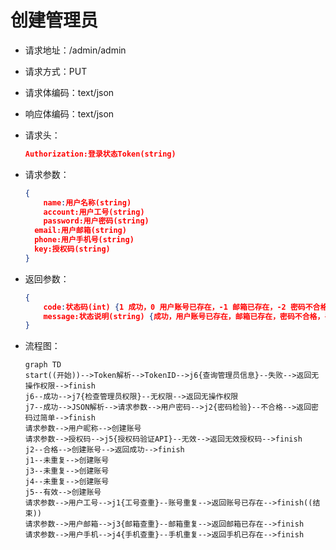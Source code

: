 # 创建管理员

- 请求地址：/admin/admin

- 请求方式：PUT

- 请求体编码：text/json

- 响应体编码：text/json

- 请求头：

  ```json
  Authorization:登录状态Token(string)
  ```

- 请求参数：

  ```json
  {
      name:用户名称(string)
      account:用户工号(string)
      password:用户密码(string)
  	email:用户邮箱(string)
  	phone:用户手机号(string)
  	key:授权码(string)
  }
  ```

- 返回参数：

  ```json
  {
      code:状态码(int) {1 成功，0 用户账号已存在，-1 邮箱已存在，-2 密码不合格，-3 手机已存在，-4 无效授权码，-5 工号已存在}
      message:状态说明(string) {成功，用户账号已存在，邮箱已存在，密码不合格，手机已存在，无效授权码，工号已存在}
  }
  ```

- 流程图：

  ```mermaid
  graph TD
  start((开始))-->Token解析-->TokenID-->j6{查询管理员信息}--失败-->返回无操作权限-->finish
  j6--成功-->j7{检查管理员权限}--无权限-->返回无操作权限
  j7--成功-->JSON解析-->请求参数-->用户密码-->j2{密码检验}--不合格-->返回密码过简单-->finish
  请求参数-->用户昵称-->创建账号
  请求参数-->授权码-->j5{授权码验证API}--无效-->返回无效授权码-->finish
  j2--合格-->创建账号-->返回成功-->finish
  j1--未重复-->创建账号
  j3--未重复-->创建账号
  j4--未重复-->创建账号
  j5--有效-->创建账号
  请求参数-->用户工号-->j1{工号查重}--账号重复-->返回账号已存在-->finish((结束))
  请求参数-->用户邮箱-->j3{邮箱查重}--邮箱重复-->返回邮箱已存在-->finish
  请求参数-->用户手机-->j4{手机查重}--手机重复-->返回手机已存在-->finish
  ```

  



